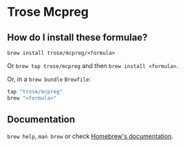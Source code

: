 # Trose Mcpreg

## How do I install these formulae?

`brew install trose/mcpreg/<formula>`

Or `brew tap trose/mcpreg` and then `brew install <formula>`.

Or, in a `brew bundle` `Brewfile`:

```ruby
tap "trose/mcpreg"
brew "<formula>"
```

## Documentation

`brew help`, `man brew` or check [Homebrew's documentation](https://docs.brew.sh).
